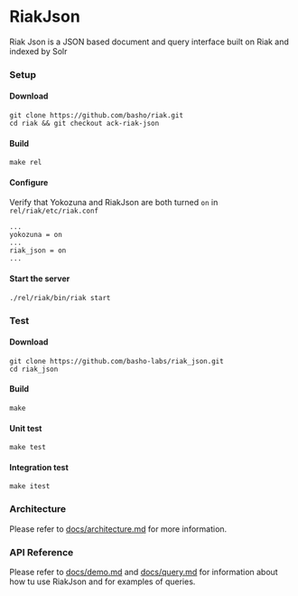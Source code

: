 # RiakJson

Riak Json is a JSON based document and query interface built on Riak and indexed by Solr

### Setup

#### Download

```
git clone https://github.com/basho/riak.git
cd riak && git checkout ack-riak-json
```

#### Build

```
make rel
```

#### Configure

Verify that Yokozuna and RiakJson are both turned `on` in `rel/riak/etc/riak.conf`

```
...
yokozuna = on
...
riak_json = on
...
```

#### Start the server

```
./rel/riak/bin/riak start
```

### Test

#### Download

```
git clone https://github.com/basho-labs/riak_json.git
cd riak_json
```

#### Build

```
make
```

#### Unit test

```
make test
```

#### Integration test

```
make itest
```

### Architecture

Please refer to [docs/architecture.md](https://github.com/basho-labs/riak_json/blob/master/docs/architecture.md) for more information.

### API Reference

Please refer to [docs/demo.md](https://github.com/basho-labs/riak_json/blob/master/docs/demo.md) and [docs/query.md](https://github.com/basho-labs/riak_json/blob/master/docs/query.md) for information about how tu use RiakJson and for examples of queries.

